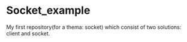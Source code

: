 # Socket_example
My first repository(for a thema: socket) which consist of two solutions: client and socket.
